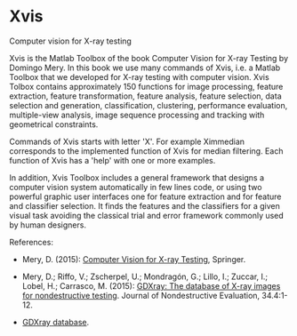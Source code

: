 # Xvis
Computer vision for X-ray testing

Xvis is the Matlab Toolbox of the book Computer Vision for X-ray Testing by Domingo Mery. In this book we use many commands of Xvis, i.e. a Matlab Toolbox that we developed for X-ray testing with computer vision. Xvis Tolbox contains approximately 150 functions for image processing, feature extraction, feature transformation, feature analysis, feature selection, data selection and generation, classification, clustering, performance evaluation, multiple-view analysis, image sequence processing and tracking with geometrical constraints. 

Commands of Xvis starts with letter 'X'. For example Ximmedian corresponds to the implemented function of Xvis for median filtering. Each function of Xvis has a 'help' with one or more examples.

In addition, Xvis Toolbox includes a general framework that designs a computer vision system automatically in few lines code, or using two powerful graphic user interfaces one for feature extraction and for feature and classifier selection. It finds the features and the classifiers for a given visual task avoiding the classical trial and error framework commonly used by human designers.

References:
- Mery, D. (2015): [Computer Vision for X-ray Testing](http://dmery.ing.puc.cl/index.php/book/), Springer.

- Mery, D.; Riffo, V.; Zscherpel, U.; Mondragón, G.; Lillo, I.; Zuccar, I.; Lobel, H.; Carrasco, M. (2015): [GDXray: The database of X-ray images for nondestructive testing](http://dmery.sitios.ing.uc.cl/Prints/ISI-Journals/2015-JNDE-GDXray.pdf/). Journal of Nondestructive Evaluation, 34.4:1-12.

- [GDXray database](http://dmery.ing.puc.cl/index.php/material/gdxray/).


